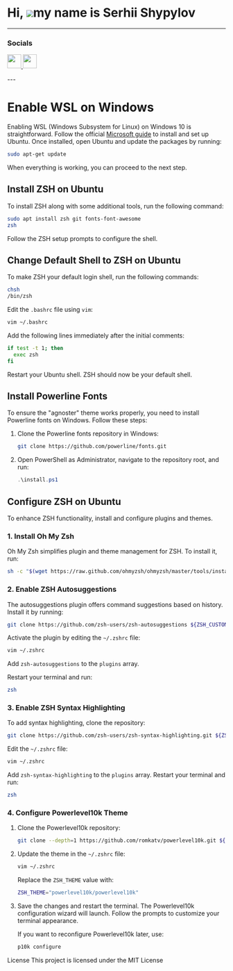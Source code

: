 Hi, ![](https://user-images.githubusercontent.com/18350557/176309783-0785949b-9127-417c-8b55-ab5a4333674e.gif)my name is Serhii Shypylov
=========================================================================================================================================

-------------------------------

### Socials

<p align="left"> <a href="https://github.com/Shipssv83" target="_blank" rel="noreferrer"> <picture> <source media="(prefers-color-scheme: dark)" srcset="https://raw.githubusercontent.com/danielcranney/readme-generator/main/public/icons/socials/github-dark.svg" /> <source media="(prefers-color-scheme: light)" srcset="https://raw.githubusercontent.com/danielcranney/readme-generator/main/public/icons/socials/github.svg" /> <img src="https://raw.githubusercontent.com/danielcranney/readme-generator/main/public/icons/socials/github.svg" width="32" height="32" /> </picture> </a> <a href="https://www.linkedin.com/in/sergey-shipilov-7262a31b4/" target="_blank" rel="noreferrer"> <picture> <source media="(prefers-color-scheme: dark)" srcset="https://raw.githubusercontent.com/danielcranney/readme-generator/main/public/icons/socials/linkedin-dark.svg" /> <source media="(prefers-color-scheme: light)" srcset="https://raw.githubusercontent.com/danielcranney/readme-generator/main/public/icons/socials/linkedin.svg" /> <img src="https://raw.githubusercontent.com/danielcranney/readme-generator/main/public/icons/socials/linkedin.svg" width="32" height="32" /> </picture> </a></p>
---

# Enable WSL on Windows

Enabling WSL (Windows Subsystem for Linux) on Windows 10 is straightforward. Follow the official [Microsoft guide](https://docs.microsoft.com/en-us/windows/wsl/install) to install and set up Ubuntu. Once installed, open Ubuntu and update the packages by running:

```bash
sudo apt-get update
```

When everything is working, you can proceed to the next step.

## Install ZSH on Ubuntu

To install ZSH along with some additional tools, run the following command:

```bash
sudo apt install zsh git fonts-font-awesome
zsh
```

Follow the ZSH setup prompts to configure the shell.

## Change Default Shell to ZSH on Ubuntu

To make ZSH your default login shell, run the following commands:

```bash
chsh
/bin/zsh
```

Edit the `.bashrc` file using `vim`:

```bash
vim ~/.bashrc
```

Add the following lines immediately after the initial comments:

```bash
if test -t 1; then
  exec zsh
fi
```

Restart your Ubuntu shell. ZSH should now be your default shell.

## Install Powerline Fonts

To ensure the "agnoster" theme works properly, you need to install Powerline fonts on Windows. Follow these steps:

1. Clone the Powerline fonts repository in Windows:

   ```bash
   git clone https://github.com/powerline/fonts.git
   ```

2. Open PowerShell as Administrator, navigate to the repository root, and run:

   ```powershell
   .\install.ps1
   ```

## Configure ZSH on Ubuntu

To enhance ZSH functionality, install and configure plugins and themes.

### 1. Install Oh My Zsh

Oh My Zsh simplifies plugin and theme management for ZSH. To install it, run:

```bash
sh -c "$(wget https://raw.github.com/ohmyzsh/ohmyzsh/master/tools/install.sh -O -)"
```

### 2. Enable ZSH Autosuggestions

The autosuggestions plugin offers command suggestions based on history. Install it by running:

```bash
git clone https://github.com/zsh-users/zsh-autosuggestions ${ZSH_CUSTOM:-~/.oh-my-zsh/custom}/plugins/zsh-autosuggestions
```

Activate the plugin by editing the `~/.zshrc` file:

```bash
vim ~/.zshrc
```

Add `zsh-autosuggestions` to the `plugins` array.

Restart your terminal and run:

```bash
zsh
```

### 3. Enable ZSH Syntax Highlighting

To add syntax highlighting, clone the repository:

```bash
git clone https://github.com/zsh-users/zsh-syntax-highlighting.git ${ZSH_CUSTOM:-~/.oh-my-zsh/custom}/plugins/zsh-syntax-highlighting
```

Edit the `~/.zshrc` file:

```bash
vim ~/.zshrc
```

Add `zsh-syntax-highlighting` to the `plugins` array. Restart your terminal and run:

```bash
zsh
```

### 4. Configure Powerlevel10k Theme

1. Clone the Powerlevel10k repository:

   ```bash
   git clone --depth=1 https://github.com/romkatv/powerlevel10k.git ${ZSH_CUSTOM:-$HOME/.oh-my-zsh/custom}/themes/powerlevel10k
   ```

2. Update the theme in the `~/.zshrc` file:

   ```bash
   vim ~/.zshrc
   ```

   Replace the `ZSH_THEME` value with:

   ```bash
   ZSH_THEME="powerlevel10k/powerlevel10k"
   ```

3. Save the changes and restart the terminal. The Powerlevel10k configuration wizard will launch. Follow the prompts to customize your terminal appearance.

   If you want to reconfigure Powerlevel10k later, use:

   ```bash
   p10k configure
   

License
This project is licensed under the MIT License